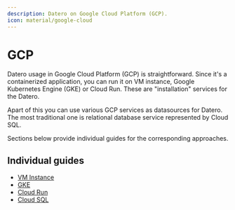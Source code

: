 ```yaml
---
description: Datero on Google Cloud Platform (GCP).
icon: material/google-cloud
---
```


# GCP
Datero usage in Google Cloud Platform (GCP) is straightforward. 
Since it's a containerized application, you can run it on VM instance, Google Kubernetes Engine (GKE) or Cloud Run.
These are "installation" services for the Datero.

Apart of this you can use various GCP services as datasources for Datero.
The most traditional one is relational database service represented by Cloud SQL.

Sections below provide individual guides for the corresponding approaches.

## Individual guides
- [VM Instance](vm_instance.md)
- [GKE](gke.md)
- [Cloud Run](cloud_run.md)
- [Cloud SQL](cloud_sql.md)
